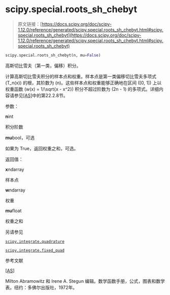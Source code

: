 # scipy.special.roots_sh_chebyt

> 原文链接：[https://docs.scipy.org/doc/scipy-1.12.0/reference/generated/scipy.special.roots_sh_chebyt.html#scipy.special.roots_sh_chebyt](https://docs.scipy.org/doc/scipy-1.12.0/reference/generated/scipy.special.roots_sh_chebyt.html#scipy.special.roots_sh_chebyt)

```py
scipy.special.roots_sh_chebyt(n, mu=False)
```

高斯切比雪夫（第一类，偏移）积分。

计算高斯切比雪夫积分的样本点和权重。样本点是第一类偏移切比雪夫多项式 \(T_n(x)\) 的根，其阶数为 \(n\)。这些样本点和权重能够正确地在区间 \([0, 1]\) 上以权重函数 \(w(x) = 1/\sqrt{x - x^2}\) 积分不超过阶数为 \(2n - 1\) 的多项式。详细内容请参见[[AS]](#rf6d2d81e11d1-as)中的第22.2.8节。

参数：

**n**int

积分阶数

**mu**bool，可选

如果为 True，返回权重之和，可选。

返回值：

**x**ndarray

样本点

**w**ndarray

权重

**mu**float

权重之和

另请参见

[`scipy.integrate.quadrature`](scipy.integrate.quadrature.html#scipy.integrate.quadrature "scipy.integrate.quadrature")

[`scipy.integrate.fixed_quad`](scipy.integrate.fixed_quad.html#scipy.integrate.fixed_quad "scipy.integrate.fixed_quad")

参考文献

[[AS](#id1)]

Milton Abramowitz 和 Irene A. Stegun 编辑。数学函数手册，公式，图表和数学表。纽约：多佛尔出版社，1972年。
